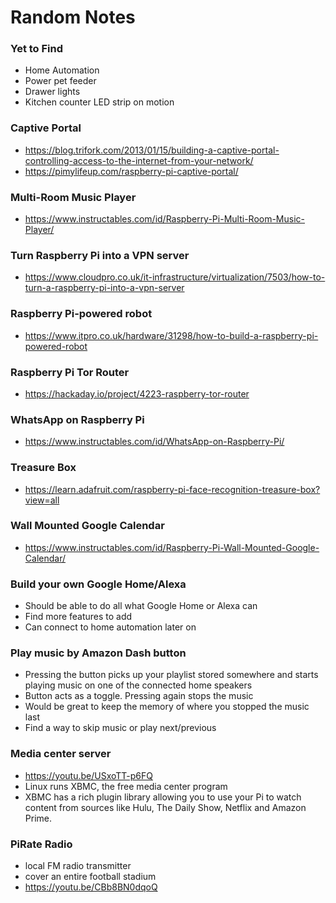 # Random Notes

### Yet to Find
* Home Automation
* Power pet feeder
* Drawer lights
* Kitchen counter LED strip on motion

### Captive Portal
* https://blog.trifork.com/2013/01/15/building-a-captive-portal-controlling-access-to-the-internet-from-your-network/
* https://pimylifeup.com/raspberry-pi-captive-portal/

### Multi-Room Music Player
* https://www.instructables.com/id/Raspberry-Pi-Multi-Room-Music-Player/

### Turn Raspberry Pi into a VPN server
* https://www.cloudpro.co.uk/it-infrastructure/virtualization/7503/how-to-turn-a-raspberry-pi-into-a-vpn-server

### Raspberry Pi-powered robot
* https://www.itpro.co.uk/hardware/31298/how-to-build-a-raspberry-pi-powered-robot

### Raspberry Pi Tor Router
* https://hackaday.io/project/4223-raspberry-tor-router

### WhatsApp on Raspberry Pi
* https://www.instructables.com/id/WhatsApp-on-Raspberry-Pi/

### Treasure Box
* https://learn.adafruit.com/raspberry-pi-face-recognition-treasure-box?view=all

### Wall Mounted Google Calendar
* https://www.instructables.com/id/Raspberry-Pi-Wall-Mounted-Google-Calendar/

### Build your own Google Home/Alexa
* Should be able to do all what Google Home or Alexa can
* Find more features to add
* Can connect to home automation later on

### Play music by Amazon Dash button
* Pressing the button picks up your playlist stored somewhere and starts playing music on one of the connected home speakers
* Button acts as a toggle. Pressing again stops the music
* Would be great to keep the memory of where you stopped the music last
* Find a way to skip music or play next/previous

### Media center server
* https://youtu.be/USxoTT-p6FQ
* Linux runs XBMC, the free media center program
* XBMC has a rich plugin library allowing you to use your Pi to watch content from sources like Hulu, The Daily Show, Netflix and Amazon Prime.

### PiRate Radio
* local FM radio transmitter
* cover an entire football stadium
* https://youtu.be/CBb8BN0dqoQ
